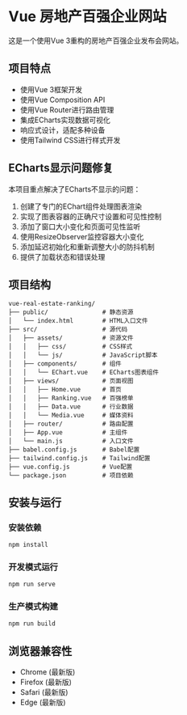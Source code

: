 # Vue 房地产百强企业网站

这是一个使用Vue 3重构的房地产百强企业发布会网站。

## 项目特点

- 使用Vue 3框架开发
- 使用Vue Composition API
- 使用Vue Router进行路由管理
- 集成ECharts实现数据可视化
- 响应式设计，适配多种设备
- 使用Tailwind CSS进行样式开发

## ECharts显示问题修复

本项目重点解决了ECharts不显示的问题：

1. 创建了专门的EChart组件处理图表渲染
2. 实现了图表容器的正确尺寸设置和可见性控制
3. 添加了窗口大小变化和页面可见性监听
4. 使用ResizeObserver监控容器大小变化
5. 添加延迟初始化和重新调整大小的防抖机制
6. 提供了加载状态和错误处理

## 项目结构

```
vue-real-estate-ranking/
├── public/               # 静态资源
│   └── index.html        # HTML入口文件
├── src/                  # 源代码
│   ├── assets/           # 资源文件
│   │   ├── css/          # CSS样式
│   │   └── js/           # JavaScript脚本
│   ├── components/       # 组件
│   │   └── EChart.vue    # ECharts图表组件
│   ├── views/            # 页面视图
│   │   ├── Home.vue      # 首页
│   │   ├── Ranking.vue   # 百强榜单
│   │   ├── Data.vue      # 行业数据
│   │   └── Media.vue     # 媒体资料
│   ├── router/           # 路由配置
│   ├── App.vue           # 主组件
│   └── main.js           # 入口文件
├── babel.config.js       # Babel配置
├── tailwind.config.js    # Tailwind配置
├── vue.config.js         # Vue配置
└── package.json          # 项目依赖
```

## 安装与运行

### 安装依赖

```bash
npm install
```

### 开发模式运行

```bash
npm run serve
```

### 生产模式构建

```bash
npm run build
```

## 浏览器兼容性

- Chrome (最新版)
- Firefox (最新版)
- Safari (最新版)
- Edge (最新版) 
